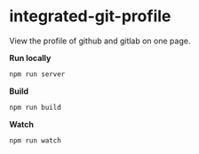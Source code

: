# integrated-git-profile
View the profile of github and gitlab on one page.

**Run locally**
```bash
npm run server
```

**Build**
```bash
npm run build
```

**Watch**
```bash
npm run watch
```